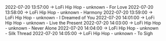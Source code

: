 2022-07-20 13:57:00 -> LoFi Hip Hop - unknown - For Love
2022-07-20 13:58:00 -> LoFi Hip Hop - unknown - Harmony
2022-07-20 13:59:00 -> LoFi Hip Hop - unknown - I Dreamed of You
2022-07-20 14:01:00 -> LoFi Hip Hop - unknown - Live the Present
2022-07-20 14:03:00 -> LoFi Hip Hop - unknown - Never Alone
2022-07-20 14:04:00 -> LoFi Hip Hop - unknown - Silk Thread
2022-07-20 14:05:00 -> LoFi Hip Hop - unknown - To Sigh
